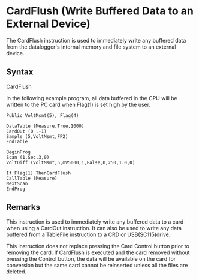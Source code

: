 # CardFlush (Write Buffered Data to an External Device)

The CardFlush instruction is used to immediately write any buffered data from the datalogger's internal memory and file system to an external device.

## Syntax

CardFlush

In the following example program, all data buffered in the CPU will be written to the PC card when Flag(1) is set high by the user.

```
Public VoltMsmt(5), Flag(4)

DataTable (Measure,True,1000)
CardOut (0 ,-1)
Sample (5,VoltMsmt,FP2)
EndTable

BeginProg
Scan (1,Sec,3,0)
VoltDiff (VoltMsmt,5,mV5000,1,False,0,250,1.0,0)

If Flag(1) ThenCardFlush
CallTable (Measure)
NextScan
EndProg
```

## Remarks

This instruction is used to immediately write any buffered data to a card when using a CardOut instruction. It can also be used to write any data buffered from a TableFile instruction to a CRD or USB(SC115)drive.

This instruction does not replace pressing the Card Control button prior to removing the card. If CardFlush is executed and the card removed without pressing the Control button, the data will be available on the card for conversion but the same card cannot be reinserted unless all the files are deleted.
